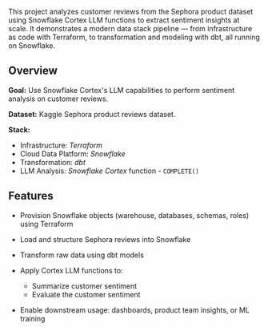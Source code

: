 
This project analyzes customer reviews from the Sephora product dataset using Snowflake Cortex LLM functions to extract sentiment insights at scale. It demonstrates a modern data stack pipeline — from infrastructure as code with Terraform, to transformation and modeling with dbt, all running on Snowflake.

## Overview

**Goal:** Use Snowflake Cortex's LLM capabilities to perform sentiment analysis on customer reviews.

**Dataset:** Kaggle Sephora product reviews dataset.

**Stack:**
- Infrastructure: *Terraform*
- Cloud Data Platform: *Snowflake*
- Transformation: *dbt*
- LLM Analysis: *Snowflake Cortex* function - `COMPLETE()`


## Features

- Provision Snowflake objects (warehouse, databases, schemas, roles) using Terraform

- Load and structure Sephora reviews into Snowflake

- Transform raw data using dbt models

- Apply Cortex LLM functions to:
    - Summarize customer sentiment
    - Evaluate the customer sentiment

- Enable downstream usage: dashboards, product team insights, or ML training
